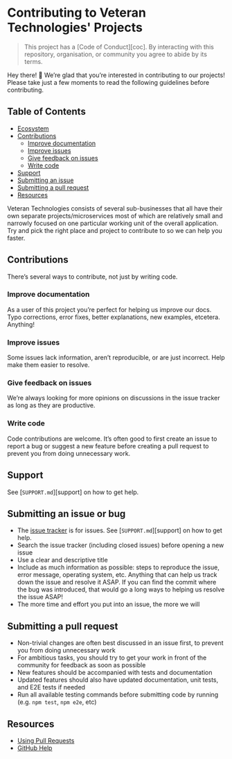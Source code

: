 # Contributing to Veteran Technologies' Projects

> This project has a [Code of Conduct][coc].
> By interacting with this repository, organisation, or community you agree to
> abide by its terms.

Hey there! 👋 We’re glad that you’re interested in contributing to our projects!
Please take just a few moments to read the following guidelines before contributing.

## Table of Contents

*   [Ecosystem](#ecosystem)
*   [Contributions](#contributions)
    *   [Improve documentation](#improve-documentation)
    *   [Improve issues](#improve-issues)
    *   [Give feedback on issues](#give-feedback-on-issues)
    *   [Write code](#write-code)
*   [Support](#support)
*   [Submitting an issue](#submitting-an-issue)
*   [Submitting a pull request](#submitting-a-pull-request)
*   [Resources](#resources)

Veteran Technologies consists of several sub-businesses that all have their own separate
projects/microservices most of which are relatively small and narrowly focused on one 
particular working unit of the overall application.
Try and pick the right place and project to contribute to so we can help you faster.

## Contributions

There’s several ways to contribute, not just by writing code.

### Improve documentation

As a user of this project you’re perfect for helping us improve our docs.
Typo corrections, error fixes, better explanations, new examples, etcetera.
Anything!

### Improve issues

Some issues lack information, aren’t reproducible, or are just incorrect.
Help make them easier to resolve.

### Give feedback on issues

We’re always looking for more opinions on discussions in the issue tracker
as long as they are productive. 

### Write code

Code contributions are welcome.
It’s often good to first create an issue to report a bug or suggest a new
feature before creating a pull request to prevent you from doing unnecessary
work.

## Support

See [`SUPPORT.md`][support] on how to get help.

## Submitting an issue or bug

*   The [issue tracker](https://github.com/veterantechio/.github/issues) is for issues.
    See [`SUPPORT.md`][support] on how to get help.
*   Search the issue tracker (including closed issues) before opening a new
    issue
*   Use a clear and descriptive title
*   Include as much information as possible: steps to reproduce the issue,
    error message, operating system, etc. Anything that can help us track
    down the issue and resolve it ASAP. If you can find the commit where the bug was
    introduced, that would go a long ways to helping us resolve the issue ASAP!
*   The more time and effort you put into an issue, the more we will

## Submitting a pull request

*   Non-trivial changes are often best discussed in an issue first, to prevent
    you from doing unnecessary work
*   For ambitious tasks, you should try to get your work in front of the
    community for feedback as soon as possible
*   New features should be accompanied with tests and documentation
*   Updated features should also have updated documentation, unit tests, and E2E tests if needed
*   Run all available testing commands before submitting code by running (e.g. `npm test`, `npm e2e`, etc)

## Resources

*   [Using Pull Requests](https://help.github.com/articles/about-pull-requests/)
*   [GitHub Help](https://help.github.com)
